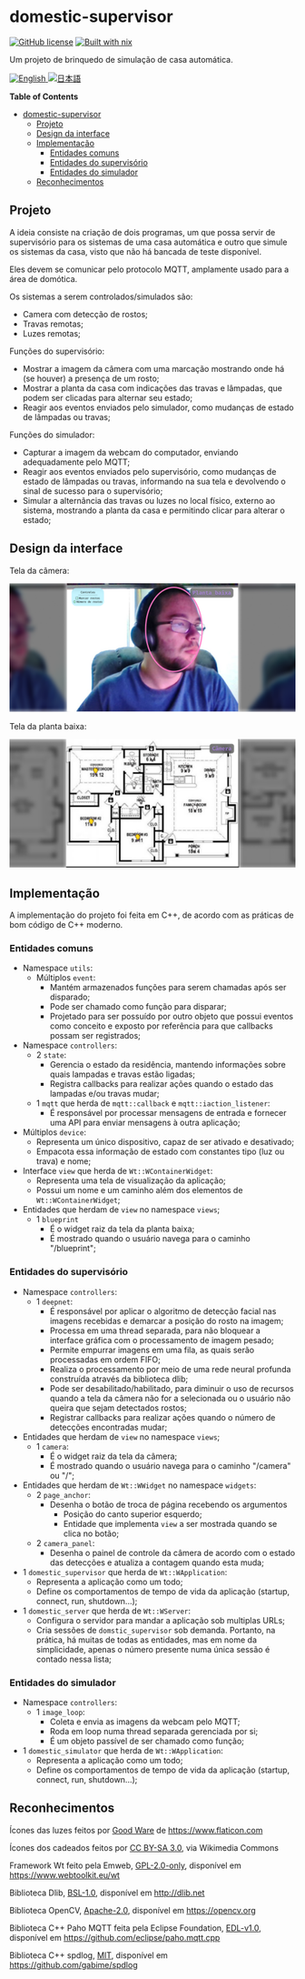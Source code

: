 # domestic-supervisor

[![GitHub license](https://img.shields.io/github/license/LuigiPiucco/domestic-supervisor?color=informational)][2] [![Built with nix](https://builtwithnix.org/badge.svg)][1]

Um projeto de brinquedo de simulação de casa automática.

<a href="./README.md">
<img src="https://upload.wikimedia.org/wikipedia/commons/0/0b/English_language.svg" alt="English" title="Read in english" width="32px" />
</a>
<a href="./README.ja.md">
<img src="https://upload.wikimedia.org/wikipedia/en/thumb/9/9e/Flag_of_Japan.svg/1920px-Flag_of_Japan.svg.png" alt="日本語" title="日本語で読みます" width="32px" />
</a>

**Table of Contents**

- [domestic-supervisor](#domestic-supervisor)
  - [Projeto](#projeto)
  - [Design da interface](#design-da-interface)
  - [Implementação](#implementação)
    - [Entidades comuns](#entidades-comuns)
    - [Entidades do supervisório](#entidades-do-supervisório)
    - [Entidades do simulador](#entidades-do-simulador)
  - [Reconhecimentos](#reconhecimentos)

## Projeto

A ideia consiste na criação de dois programas, um que possa servir de
supervisório para os sistemas de uma casa automática e outro que simule os
sistemas da casa, visto que não há bancada de teste disponível.

Eles devem se comunicar pelo protocolo MQTT, amplamente usado para a área de
domótica.

Os sistemas a serem controlados/simulados são:

- Camera com detecção de rostos;
- Travas remotas;
- Luzes remotas;

Funções do supervisório:

- Mostrar a imagem da câmera com uma marcação mostrando onde há (se houver) a
  presença de um rosto;
- Mostrar a planta da casa com indicações das travas e lâmpadas, que podem ser
  clicadas para alternar seu estado;
- Reagir aos eventos enviados pelo simulador, como mudanças de estado de
  lâmpadas ou travas;

Funções do simulador:

- Capturar a imagem da webcam do computador, enviando adequadamente pelo MQTT;
- Reagir aos eventos enviados pelo supervisório, como mudanças de estado de
  lâmpadas ou travas, informando na sua tela e devolvendo o sinal de sucesso
  para o supervisório;
- Simular a alternância das travas ou luzes no local físico, externo ao sistema,
  mostrando a planta da casa e permitindo clicar para alterar o estado;

## Design da interface

Tela da câmera:

![Tela da câmera](./assets/Camera.png)

Tela da planta baixa:

![Tela da planta baixa](./assets/Blueprint.png)

## Implementação

A implementação do projeto foi feita em C++, de acordo com as práticas de bom
código de C++ moderno.

### Entidades comuns

- Namespace `utils`:
  - Múltiplos `event`:
    - Mantém armazenados funções para serem chamadas após ser disparado;
    - Pode ser chamado como função para disparar;
    - Projetado para ser possuído por outro objeto que possui eventos como
      conceito e exposto por referência para que callbacks possam ser
      registrados;
- Namespace `controllers`:
  - 2 `state`:
    - Gerencia o estado da residência, mantendo informações sobre quais lampadas
      e travas estão ligadas;
    - Registra callbacks para realizar ações quando o estado das lampadas e/ou
      travas mudar;
  - 1 `mqtt` que herda de `mqtt::callback` e `mqtt::iaction_listener`:
    - É responsável por processar mensagens de entrada e fornecer
      uma API para enviar mensagens à outra aplicação;
- Múltiplos `device`:
  - Representa um único dispositivo, capaz de ser ativado e desativado;
  - Empacota essa informação de estado com constantes tipo (luz ou trava) e
    nome;
- Interface `view` que herda de `Wt::WContainerWidget`:
  - Representa uma tela de visualização da aplicação;
  - Possui um nome e um caminho além dos elementos de `Wt::WContainerWidget`;
- Entidades que herdam de `view` no namespace `views`;
  - 1 `blueprint`
    - É o widget raiz da tela da planta baixa;
    - É mostrado quando o usuário navega para o caminho "/blueprint";
  

### Entidades do supervisório

- Namespace `controllers`:
  - 1 `deepnet`:
    - É responsável por aplicar o algoritmo de detecção facial nas imagens
      recebidas e demarcar a posição do rosto na imagem;
    - Processa em uma thread separada, para não bloquear a interface gráfica com o
      processamento de imagem pesado;
    - Permite empurrar imagens em uma fila, as quais serão processadas em ordem
      FIFO;
    - Realiza o processamento por meio de uma rede neural profunda construída
      através da biblioteca dlib;
    - Pode ser desabilitado/habilitado, para diminuir o uso de recursos quando a
      tela da câmera não for a selecionada ou o usuário não queira que sejam
      detectados rostos;
    - Registrar callbacks para realizar ações quando o número de detecções
      encontradas mudar;
- Entidades que herdam de `view` no namespace `views`;
  - 1 `camera`:
    - É o widget raiz da tela da câmera;
    - É mostrado quando o usuário navega para o caminho "/camera" ou "/";
- Entidades que herdam de `Wt::WWidget` no namespace `widgets`:
  - 2 `page_anchor`:
    - Desenha o botão de troca de página recebendo os argumentos
      - Posição do canto superior esquerdo;
      - Entidade que implementa `view` a ser mostrada quando se clica no botão;
  - 2 `camera_panel`:
    - Desenha o painel de controle da câmera de acordo com o estado das
      detecções e atualiza a contagem quando esta muda;
- 1 `domestic_supervisor` que herda de `Wt::WApplication`:
  - Representa a aplicação como um todo;
  - Define os comportamentos de tempo de vida da aplicação (startup, connect,
    run, shutdown...);
- 1 `domestic_server` que herda de `Wt::WServer`:
  - Configura o servidor para mandar a aplicação sob multiplas URLs;
  - Cria sessões de `domstic_supervisor` sob demanda. Portanto, na prática, há
    muitas de todas as entidades, mas em nome da simplicidade, apenas o número
    presente numa única sessão é contado nessa lista;

### Entidades do simulador

- Namespace `controllers`:
  - 1 `image_loop`:
    - Coleta e envia as imagens da webcam pelo MQTT;
    - Roda em loop numa thread separada gerenciada por si;
    - É um objeto passível de ser chamado como função;
- 1 `domestic_simulator` que herda de `Wt::WApplication`:
  - Representa a aplicação como um todo;
  - Define os comportamentos de tempo de vida da aplicação (startup, connect,
    run, shutdown...);

## Reconhecimentos

Ícones das luzes feitos por
[Good Ware](https://www.flaticon.com/authors/good-ware "Good Ware") de
https://www.flaticon.com

Ícones dos cadeados feitos por
[CC BY-SA 3.0](https://creativecommons.org/licenses/by-sa/3.0 "CC BY-SA 3.0"),
via Wikimedia Commons

Framework Wt feito pela Emweb,
[GPL-2.0-only](https://github.com/emweb/wt/blob/master/LICENSE "Licença do Wt no Github"),
disponível em https://www.webtoolkit.eu/wt

Biblioteca Dlib,
[BSL-1.0](http://dlib.net/license.html "Licença do Dlib"), disponível em
http://dlib.net

Biblioteca OpenCV,
[Apache-2.0](https://github.com/opencv/opencv/blob/master/LICENSE "Licença do OpenCV no Github"),
disponível em https://opencv.org

Biblioteca C++ Paho MQTT feita pela Eclipse Foundation,
[EDL-v1.0](https://github.com/eclipse/paho.mqtt.cpp/blob/master/edl-v10 "Licença do Paho no Github"),
disponível em https://github.com/eclipse/paho.mqtt.cpp

Biblioteca C++ spdlog,
[MIT](https://github.com/gabime/spdlog/blob/v1.x/LICENSE "Licença do spdlog no Github"),
disponível em https://github.com/gabime/spdlog

[1]: https://builtwithnix.org "Construído com nix"
[2]: https://github.com/LuigiPiucco/domestic-supervisor/blob/master/LICENSE "Licença do Github"
